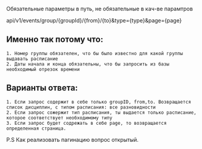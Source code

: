 ﻿Обязательные параметры в путь, не обязательные в кач-ве парамтров

api/v1/events/group/{groupId}/{from}/{to}&type={type}&page={page}

## Именно так потому что:
	1. Номер группы обязателен, что бы было известно для какой группы выдавать расписание
	2. Даты начала и конца обязательны, что бы запросить из базы необходимый отрезок времени

## Варианты ответа:
	1. Если запрос содержит в себе только groupID, from,to. Возвращается список дисциплин, с типом расписания: все разновидности
	2. Если запрос сожержит тип расписания, ты выдается только расписание, которое соответствует необходимому типу
	3. Если запрос будет содрежать в себе page, то возвращается определенная страница. 

P.S Как реализовать пагинацию вопрос открытый.
